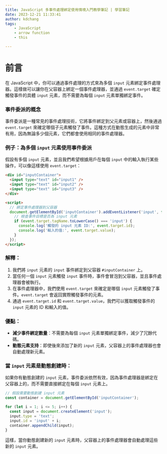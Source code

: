 ```yaml
---
title: JavaScript 多事件處理綁定使用情境入門教學筆記 | 學習筆記
date: 2023-12-21 11:33:41
author: kdchang
tags: 
    - JavaScript
    - arrow function
    - this

---
```


# 前言
在 JavaScript 中，你可以通過事件處理的方式來為多個 `input` 元素綁定事件處理器。這樣做可以讓你在父容器上綁定一個事件處理器，並通過 `event.target` 確定觸發事件的具體 `input` 元素，而不需要為每個 `input` 元素單獨綁定事件。

### 事件委派的概念
事件委派是一種常見的事件處理技術，它將事件綁定到父元素或容器上，然後通過 `event.target` 來確定哪個子元素觸發了事件。這種方式在動態生成的元素中非常有用，因為無論多少個元素，它們都會使用相同的事件處理器。

### 例子：為多個 `input` 元素使用事件委派

假設有多個 `input` 元素，並且我們希望根據用戶在每個 `input` 中的輸入執行某些操作，可以像這樣使用 `event.target`：

```html
<div id="inputContainer">
  <input type="text" id="input1" />
  <input type="text" id="input2" />
  <input type="text" id="input3" />
</div>

<script>
  // 綁定事件處理器到父容器
  document.getElementById('inputContainer').addEventListener('input', function(event) {
    // 檢查事件目標是否為 input 元素
    if (event.target.tagName.toLowerCase() === 'input') {
      console.log('觸發的 input 元素 ID:', event.target.id);
      console.log('輸入的值:', event.target.value);
    }
  });
</script>
```

### 解釋：
1. 我們將 `input` 元素的 `input` 事件綁定到父容器 `#inputContainer` 上。
2. 當任何一個 `input` 元素觸發 `input` 事件時，事件會冒泡到父容器，並且事件處理器會被執行。
3. 在事件處理器中，我們使用 `event.target` 來確定是哪個 `input` 元素觸發了事件。`event.target` 會返回實際觸發事件的元素。
4. 通過 `event.target.id` 和 `event.target.value`，我們可以獲取觸發事件的 `input` 元素的 ID 和輸入的值。

### 優點：
- **減少事件綁定數量**：不需要為每個 `input` 元素單獨綁定事件，減少了冗餘代碼。
- **動態元素支持**：即使後來添加了新的 `input` 元素，父容器上的事件處理器也會自動處理新元素。

### 當 `input` 元素是動態創建時：
如果你有動態創建的 `input` 元素，事件委派依然有效，因為事件處理器是綁定在父容器上的，而不需要直接綁定在每個 `input` 元素上。

```javascript
// 假設需要動態創建 input 元素
const container = document.getElementById('inputContainer');

for (let i = 1; i <= 5; i++) {
  const input = document.createElement('input');
  input.type = 'text';
  input.id = 'input' + i;
  container.appendChild(input);
}
```

這樣，當你動態創建新的 `input` 元素時，父容器上的事件處理器會自動處理這些新的 `input` 元素。